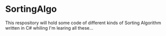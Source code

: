SortingAlgo
===========
This respository will hold some code of different kinds of Sorting Algorithm written in C# whiling I'm learing all these...
